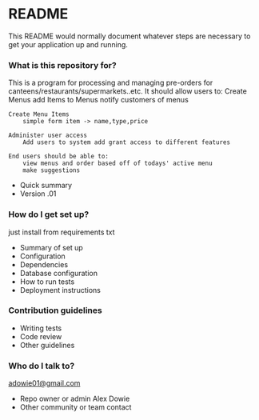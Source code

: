 # README #

This README would normally document whatever steps are necessary to get your application up and running.

### What is this repository for? ###
This is a program for processing and managing pre-orders for canteens/restaurants/supermarkets..etc.
It should allow users to:
	Create Menus
		add Items to Menus
		notify customers of menus

	Create Menu Items
		simple form item -> name,type,price

	Administer user access
		Add users to system add grant access to different features

	End users should be able to:
		view menus and order based off of todays' active menu 
		make suggestions

* Quick summary
* Version
.01

### How do I get set up? ###
just install from requirements txt
* Summary of set up
* Configuration
* Dependencies
* Database configuration
* How to run tests
* Deployment instructions

### Contribution guidelines ###

* Writing tests
* Code review
* Other guidelines

### Who do I talk to? ###
adowie01@gmail.com
* Repo owner or admin
Alex Dowie
* Other community or team contact


